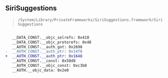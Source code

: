 ## SiriSuggestions

> `/System/Library/PrivateFrameworks/SiriSuggestions.framework/SiriSuggestions`

```diff

   __DATA_CONST.__objc_selrefs: 0x410
   __DATA_CONST.__objc_protorefs: 0x48
   __AUTH_CONST.__auth_got: 0x2698
-  __AUTH_CONST.__auth_ptr: 0x14f8
+  __AUTH_CONST.__auth_ptr: 0x1648
   __AUTH_CONST.__const: 0x50d8
   __AUTH_CONST.__objc_const: 0xc3b8
   __AUTH.__objc_data: 0x2e0

```

